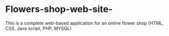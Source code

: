 # Flowers-shop-web-site-
This is a complete web-based application for an online flower shop (HTML, CSS, Java script, PHP, MYSQL)

